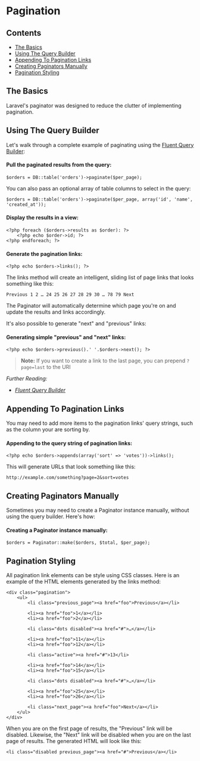 # Pagination

## Contents

- [The Basics](#the-basics)
- [Using The Query Builder](#using-the-query-builder)
- [Appending To Pagination Links](#appending-to-pagination-links)
- [Creating Paginators Manually](#creating-paginators-manually)
- [Pagination Styling](#pagination-styling)

<a name="the-basics"></a>
## The Basics

Laravel's paginator was designed to reduce the clutter of implementing pagination.

<a name="using-the-query-builder"></a>
## Using The Query Builder

Let's walk through a complete example of paginating using the [Fluent Query Builder](/docs/database/fluent):

#### Pull the paginated results from the query:

	$orders = DB::table('orders')->paginate($per_page);

You can also pass an optional array of table columns to select in the query:

	$orders = DB::table('orders')->paginate($per_page, array('id', 'name', 'created_at'));

#### Display the results in a view:

	<?php foreach ($orders->results as $order): ?>
		<?php echo $order->id; ?>
	<?php endforeach; ?>

#### Generate the pagination links:

	<?php echo $orders->links(); ?>

The links method will create an intelligent, sliding list of page links that looks something like this:

	Previous 1 2 … 24 25 26 27 28 29 30 … 78 79 Next

The Paginator will automatically determine which page you're on and update the results and links accordingly.

It's also possible to generate "next" and "previous" links:

#### Generating simple "previous" and "next" links:

	<?php echo $orders->previous().' '.$orders->next(); ?>
	
> **Note:** If you want to create a link to the last page, you can prepend `?page=last` to the URI

*Further Reading:*

- *[Fluent Query Builder](/docs/database/fluent)*

<a name="appending-to-pagination-links"></a>
## Appending To Pagination Links

You may need to add more items to the pagination links' query strings, such as the column your are sorting by.

#### Appending to the query string of pagination links:

	<?php echo $orders->appends(array('sort' => 'votes'))->links();

This will generate URLs that look something like this:

	http://example.com/something?page=2&sort=votes

<a name="creating-paginators-manually"></a>
## Creating Paginators Manually

Sometimes you may need to create a Paginator instance manually, without using the query builder. Here's how:

#### Creating a Paginator instance manually:

	$orders = Paginator::make($orders, $total, $per_page);

<a name="pagination-styling"></a>
## Pagination Styling

All pagination link elements can be style using CSS classes. Here is an example of the HTML elements generated by the links method:

	<div class="pagination">
		<ul>
			<li class="previous_page"><a href="foo">Previous</a></li>

			<li><a href="foo">1</a></li>
			<li><a href="foo">2</a></li>

			<li class="dots disabled"><a href="#">…</a></li>

			<li><a href="foo">11</a></li>
			<li><a href="foo">12</a></li>

			<li class="active"><a href="#">13</li>

			<li><a href="foo">14</a></li>
			<li><a href="foo">15</a></li>

			<li class="dots disabled"><a href="#">…</a></li>

			<li><a href="foo">25</a></li>
			<li><a href="foo">26</a></li>

			<li class="next_page"><a href="foo">Next</a></li>
		</ul>
	</div>

When you are on the first page of results, the "Previous" link will be disabled. Likewise, the "Next" link will be disabled when you are on the last page of results. The generated HTML will look like this:

	<li class="disabled previous_page"><a href="#">Previous</a></li>
